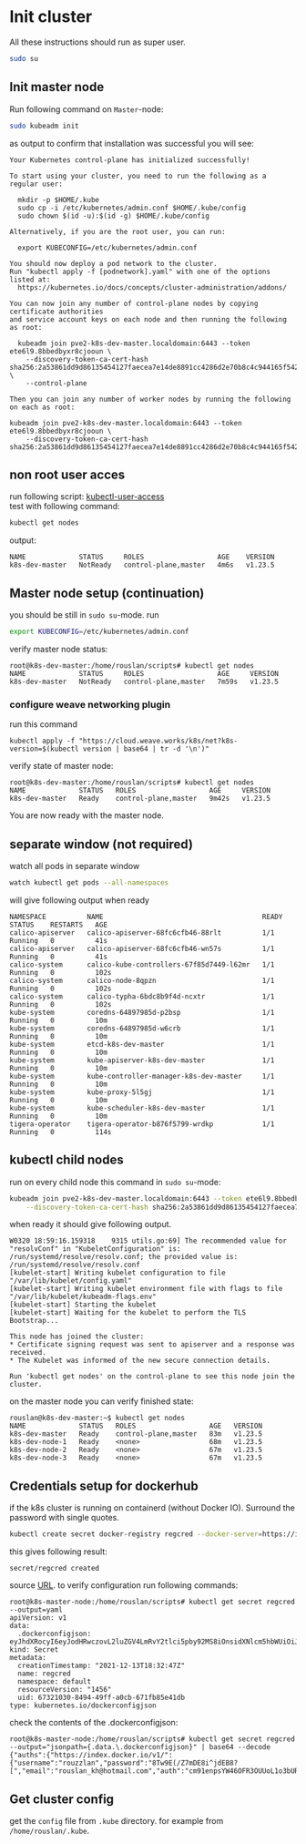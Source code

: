 # Init cluster
All these instructions should run as super user.
```sh
sudo su
```
## Init master node
Run following command on `Master`-node:
```sh
sudo kubeadm init
```
as output to confirm that installation was successful you will see:
```shell
Your Kubernetes control-plane has initialized successfully!

To start using your cluster, you need to run the following as a regular user:

  mkdir -p $HOME/.kube
  sudo cp -i /etc/kubernetes/admin.conf $HOME/.kube/config
  sudo chown $(id -u):$(id -g) $HOME/.kube/config

Alternatively, if you are the root user, you can run:

  export KUBECONFIG=/etc/kubernetes/admin.conf

You should now deploy a pod network to the cluster.
Run "kubectl apply -f [podnetwork].yaml" with one of the options listed at:
  https://kubernetes.io/docs/concepts/cluster-administration/addons/

You can now join any number of control-plane nodes by copying certificate authorities
and service account keys on each node and then running the following as root:

  kubeadm join pve2-k8s-dev-master.localdomain:6443 --token ete6l9.8bbedbyxr8cjooun \
	--discovery-token-ca-cert-hash sha256:2a53861dd9d86135454127faecea7e14de8891cc4286d2e70b8c4c944165f542 \
	--control-plane 

Then you can join any number of worker nodes by running the following on each as root:

kubeadm join pve2-k8s-dev-master.localdomain:6443 --token ete6l9.8bbedbyxr8cjooun \
	--discovery-token-ca-cert-hash sha256:2a53861dd9d86135454127faecea7e14de8891cc4286d2e70b8c4c944165f542
```
## non root user acces
run following script: [kubectl-user-access](kubectl-init/kubectl-user-access)</br>
test with following command:
```sh
kubectl get nodes
```
output:
```shell
NAME             STATUS     ROLES                  AGE    VERSION
k8s-dev-master   NotReady   control-plane,master   4m6s   v1.23.5
```
## Master node setup (continuation)
you should be still in `sudo su`-mode.
run 
```sh
export KUBECONFIG=/etc/kubernetes/admin.conf
```
verify master node status:
```shell
root@k8s-dev-master:/home/rouslan/scripts# kubectl get nodes
NAME             STATUS     ROLES                  AGE     VERSION
k8s-dev-master   NotReady   control-plane,master   7m59s   v1.23.5
```
### configure weave networking plugin
run this command
```shell
kubectl apply -f "https://cloud.weave.works/k8s/net?k8s-version=$(kubectl version | base64 | tr -d '\n')"
```
verify state of master node:
```shell
root@k8s-dev-master:/home/rouslan/scripts# kubectl get nodes
NAME             STATUS   ROLES                  AGE     VERSION
k8s-dev-master   Ready    control-plane,master   9m42s   v1.23.5
```
You are now ready with the master node.

## separate window (not required)

watch all pods in separate window
```sh
watch kubectl get pods --all-namespaces
```
will give following output when ready
```shell
NAMESPACE          NAME                                       READY   STATUS    RESTARTS   AGE
calico-apiserver   calico-apiserver-68fc6cfb46-88rlt          1/1     Running   0          41s
calico-apiserver   calico-apiserver-68fc6cfb46-wn57s          1/1     Running   0          41s
calico-system      calico-kube-controllers-67f85d7449-l62mr   1/1     Running   0          102s
calico-system      calico-node-8qpzn                          1/1     Running   0          102s
calico-system      calico-typha-6bdc8b9f4d-ncxtr              1/1     Running   0          102s
kube-system        coredns-64897985d-p2bsp                    1/1     Running   0          10m
kube-system        coredns-64897985d-w6crb                    1/1     Running   0          10m
kube-system        etcd-k8s-dev-master                        1/1     Running   0          10m
kube-system        kube-apiserver-k8s-dev-master              1/1     Running   0          10m
kube-system        kube-controller-manager-k8s-dev-master     1/1     Running   0          10m
kube-system        kube-proxy-5l5gj                           1/1     Running   0          10m
kube-system        kube-scheduler-k8s-dev-master              1/1     Running   0          10m
tigera-operator    tigera-operator-b876f5799-wrdkp            1/1     Running   0          114s
```

## kubectl child nodes
run on every child node this command in `sudo su`-mode:
```sh
kubeadm join pve2-k8s-dev-master.localdomain:6443 --token ete6l9.8bbedbyxr8cjooun \
	--discovery-token-ca-cert-hash sha256:2a53861dd9d86135454127faecea7e14de8891cc4286d2e70b8c4c944165f542 
```
when ready it should give following output.
```shell
W0320 18:59:16.159318    9315 utils.go:69] The recommended value for "resolvConf" in "KubeletConfiguration" is: /run/systemd/resolve/resolv.conf; the provided value is: /run/systemd/resolve/resolv.conf
[kubelet-start] Writing kubelet configuration to file "/var/lib/kubelet/config.yaml"
[kubelet-start] Writing kubelet environment file with flags to file "/var/lib/kubelet/kubeadm-flags.env"
[kubelet-start] Starting the kubelet
[kubelet-start] Waiting for the kubelet to perform the TLS Bootstrap...

This node has joined the cluster:
* Certificate signing request was sent to apiserver and a response was received.
* The Kubelet was informed of the new secure connection details.

Run 'kubectl get nodes' on the control-plane to see this node join the cluster.
```

on the master node you can verify finished state:
```shell
rouslan@k8s-dev-master:~$ kubectl get nodes
NAME             STATUS   ROLES                  AGE   VERSION
k8s-dev-master   Ready    control-plane,master   83m   v1.23.5
k8s-dev-node-1   Ready    <none>                 68m   v1.23.5
k8s-dev-node-2   Ready    <none>                 67m   v1.23.5
k8s-dev-node-3   Ready    <none>                 67m   v1.23.5
```

## Credentials setup for dockerhub
if the k8s cluster is running on containerd (without Docker IO). Surround the password with single quotes.
```bash
kubectl create secret docker-registry regcred --docker-server=https://index.docker.io/v1/ --docker-username=rouzzlan --docker-password='8Tw9E(/Z7mDE8i^jdEB8?[' --docker-email=rouslan_kh@hotmail.com
```
this gives following result:
```shell
secret/regcred created
```
source [URL](https://kubernetes.io/docs/tasks/configure-pod-container/pull-image-private-registry/).
to verify configuration run following commands:
```shell
root@k8s-master-node:/home/rouslan/scripts# kubectl get secret regcred --output=yaml
apiVersion: v1
data:
  .dockerconfigjson: eyJhdXRocyI6eyJodHRwczovL2luZGV4LmRvY2tlci5pby92MS8iOnsidXNlcm5hbWUiOiJyb3V6emxhbiIsInBhc3N3b3JkIjoiOFR3OUUoL1o3bURFOGleamRFQjg/WyIsImVtYWlsIjoicm91c2xhbl9raEBob3RtYWlsLmNvbSIsImF1dGgiOiJjbTkxZW5wc1lXNDZPRlIzT1VVb0wxbzNiVVJGT0dsZWFtUkZRamcvV3c9PSJ9fX0=
kind: Secret
metadata:
  creationTimestamp: "2021-12-13T18:32:47Z"
  name: regcred
  namespace: default
  resourceVersion: "1456"
  uid: 67321030-8494-49ff-a0cb-671fb85e41db
type: kubernetes.io/dockerconfigjson
```
check the contents of the .dockerconfigjson:
```shell
root@k8s-master-node:/home/rouslan/scripts# kubectl get secret regcred --output="jsonpath={.data.\.dockerconfigjson}" | base64 --decode
{"auths":{"https://index.docker.io/v1/":{"username":"rouzzlan","password":"8Tw9E(/Z7mDE8i^jdEB8?[","email":"rouslan_kh@hotmail.com","auth":"cm91enpsYW46OFR3OUUoL1o3bURFOGleamRFQjg/Ww=="}}}
```

## Get cluster config
get the `config` file from `.kube` directory. for example from `/home/rouslan/.kube`.